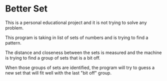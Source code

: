 # Better Set

This is a personal educational project and it is not trying to solve any problem.

This program is taking in list of sets of numbers and is trying to find a pattern.

The distance and closeness between the sets is measured and the machine is trying
to find a group of sets that is a bit off.

When those groups of sets are identified, the program will try to guess a new set
that will fit well with the last "bit off" group.
